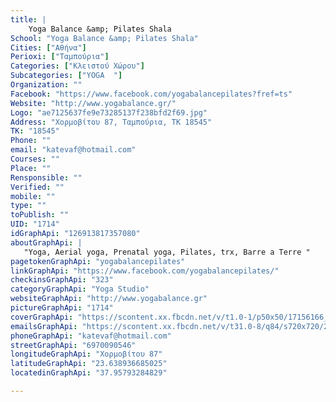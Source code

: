```yaml
---
title: |
    Yoga Balance &amp; Pilates Shala
School: "Yoga Balance &amp; Pilates Shala"
Cities: ["Αθήνα"]
Perioxi: ["Ταμπούρια"]
Categories: ["Κλειστού Χώρου"]
Subcategories: ["YOGA  "]
Organization: ""
Facebook: "https://www.facebook.com/yogabalancepilates?fref=ts"
Website: "http://www.yogabalance.gr/"
Logo: "ae7125637fe9e73285137f238bfd2f69.jpg"
Address: "Χορμοβίτου 87, Ταμπούρια, TK 18545"
TK: "18545"
Phone: ""
email: "katevaf@hotmail.com"
Courses: ""
Place: ""
Rensponsible: ""
Verified: ""
mobile: ""
type: ""
toPublish: ""
UID: "1714"
idGraphApi: "126913817357080"
aboutGraphApi: | 
   "Yoga, Aerial yoga, Prenatal yoga, Pilates, trx, Barre a Terre "
pagetokenGraphApi: "yogabalancepilates"
linkGraphApi: "https://www.facebook.com/yogabalancepilates/"
checkinsGraphApi: "323"
categoryGraphApi: "Yoga Studio"
websiteGraphApi: "http://www.yogabalance.gr"
pictureGraphApi: "1714"
coverGraphApi: "https://scontent.xx.fbcdn.net/v/t1.0-1/p50x50/17156166_1299969733384810_7145403120854751627_n.jpg?oh=ca808ed3aee27ff2640f242aa740bd1d&amp;oe=5B37257B"
emailsGraphApi: "https://scontent.xx.fbcdn.net/v/t31.0-8/q84/s720x720/24883514_1561491947232586_6120565633692600197_o.jpg?oh=165c835a0bfa4ffffa8552a156e83ea3&amp;oe=5B43CF5E"
phoneGraphApi: "katevaf@hotmail.com"
streetGraphApi: "6970090546"
longitudeGraphApi: "Χορμοβίτου 87"
latitudeGraphApi: "23.638936685025"
locatedinGraphApi: "37.95793284829"

---
```




